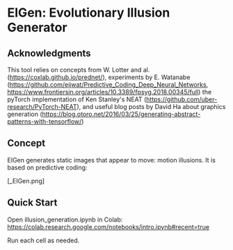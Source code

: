 # EIGen: Evolutionary Illusion Generator

## Acknowledgments

This tool relies on concepts from W. Lotter and al. (https://coxlab.github.io/prednet/), experiments by E. Watanabe (https://github.com/eijwat/Predictive_Coding_Deep_Neural_Networks, https://www.frontiersin.org/articles/10.3389/fpsyg.2018.00345/full) the pyTorch implementation of Ken Stanley's NEAT (https://github.com/uber-research/PyTorch-NEAT), and useful blog posts by David Ha about graphics generation (https://blog.otoro.net/2016/03/25/generating-abstract-patterns-with-tensorflow/)

## Concept

EIGen generates static images that appear to move: motion illusions. It is based on predictive coding:

[_EIGen.png]

## Quick Start

Open illusion_generation.ipynb in Colab: https://colab.research.google.com/notebooks/intro.ipynb#recent=true

Run each cell as needed.

